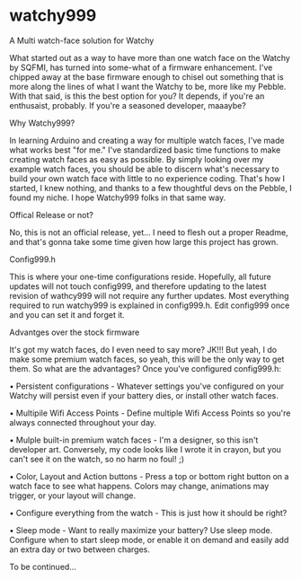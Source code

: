 # watchy999
A Multi watch-face solution for Watchy

What started out as a way to have more than one watch face on the Watchy by SQFMI, has turned into some-what of a firmware enhancement. I've chipped away at the base firmware enough to chisel out something that is more along the lines of what I want the Watchy to be, more like my Pebble. With that said, is this the best option for you? It depends, if you're an enthusaist, probably. If you're a seasoned developer, maaaybe? 

Why Watchy999?

In learning Arduino and creating a way for multiple watch faces, I've made what works best "for me." I've standardized basic time functions to make creating watch faces as easy as possible. By simply looking over my example watch faces, you should be able to discern what's necessary to build your own watch face with little to no experience coding. That's how I started, I knew nothing, and thanks to a few thoughtful devs on the Pebble, I found my niche. I hope Watchy999 folks in that same way.

Offical Release or not?

No, this is not an official release, yet... I need to flesh out a proper Readme, and that's gonna take some time given how large this project has grown.

Config999.h

This is where your one-time configurations reside. Hopefully, all future updates will not touch config999, and therefore updating to the latest revision of wathcy999 will not require any further updates. Most everything required to run watchy999 is explained in config999.h. Edit config999 once and you can set it and forget it.

Advantges over the stock firmware

It's got my watch faces, do I even need to say more? JK!!! But yeah, I do make some premium watch faces, so yeah, this will be the only way to get them. So what are the advantages? Once you've configured config999.h:

• Persistent configurations - Whatever settings you've configured on your Watchy will persist even if your battery dies, or install other watch faces. 

• Multipile Wifi Access Points - Define multiple Wifi Access Points so you're always connected throughout your day.

• Mulple built-in premium watch faces - I'm a designer, so this isn't developer art. Conversely, my code looks like I wrote it in crayon, but you can't see it on the watch, so no harm no foul! ;)

• Color, Layout and Action buttons - Press a top or bottom right button on a watch face to see what happens. Colors may change, animations may trigger, or your layout will change.

• Configure everything from the watch - This is just how it should be right?

• Sleep mode - Want to really maximize your battery? Use sleep mode. Configure when to start sleep mode, or enable it on demand and easily add an extra day or two between charges.

To be continued...
